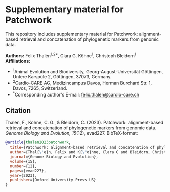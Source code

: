 # Supplementary material for Patchwork

This repository includes supplementary material for Patchwork: alignment-based retrieval and concatenation of phylogenetic markers from genomic data.

**Authors:** Felix Thalén<sup>1,2*</sup>, Clara G. Köhne<sup>1</sup>, Christoph Bleidorn<sup>1</sup></br>
**Affiliations:** 
* <sup>1</sup>Animal Evolution and Biodiversity, Georg-August-Universität Göttingen, Untere Karspüle 2, Göttingen, 37073, Germany.
* <sup>2</sup>Cardio-CARE AG, Medizincampus Davos, Herman Burchard Str. 1, Davos, 7265, Switzerland.
* <sup>*</sup>Corresponding author's E-mail: [felix.thalen@cardio-care.ch](mailto:felix.thalen@cardio-care.ch)

## Citation

Thalén, F., Köhne, C. G., & Bleidorn, C. (2023). Patchwork: alignment-based retrieval and concatenation of phylogenetic markers from genomic data. _Genome Biology and Evolution, 15_(12), evad227.
BibTeX-format:

```bibtex
@article{thalen2023patchwork,
  title={Patchwork: alignment-based retrieval and concatenation of phylogenetic markers from genomic data},
  author={Thal{\'e}n, Felix and K{\"o}hne, Clara G and Bleidorn, Christoph},
  journal={Genome Biology and Evolution},
  volume={15},
  number={12},
  pages={evad227},
  year={2023},
  publisher={Oxford University Press US}
}
```
